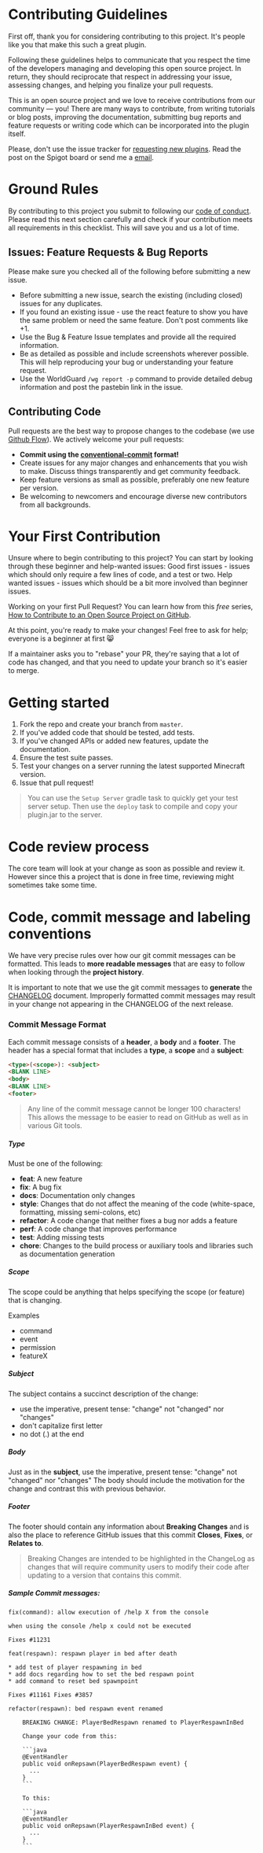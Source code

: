 # Contributing Guidelines

First off, thank you for considering contributing to this project. It's people like you that make this such a great plugin.

Following these guidelines helps to communicate that you respect the time of the developers managing and developing this open source project. In return, they should reciprocate that respect in addressing your issue, assessing changes, and helping you finalize your pull requests.

This is an open source project and we love to receive contributions from our community — you! There are many ways to contribute, from writing tutorials or blog posts, improving the documentation, submitting bug reports and feature requests or writing code which can be incorporated into the plugin itself.

Please, don't use the issue tracker for [requesting new plugins](https://www.spigotmc.org/threads/open-small-to-medium-plugin-development-pay-what-you-want-8-years-experience-high-quality.435578/). Read the post on the Spigot board or send me a [email](mailto://me@silthus.net).

# Ground Rules

By contributing to this project you submit to following our [code of conduct](.github/CODE_OF_CONDUCT.md).
Please read this next section carefully and check if your contribution meets all requirements in this checklist. This will save you and us a lot of time.

## Issues: Feature Requests & Bug Reports

Please make sure you checked all of the following before submitting a new issue.

* Before submitting a new issue, search the existing (including closed) issues for any duplicates.
* If you found an existing issue - use the react feature to show you have the same problem or need the same feature. Don't post comments like +1.
* Use the Bug & Feature Issue templates and provide all the required information.
* Be as detailed as possible and include screenshots wherever possible. This will help reproducing your bug or understanding your feature request.
* Use the WorldGuard `/wg report -p` command to provide detailed debug information and post the pastebin link in the issue.

## Contributing Code

Pull requests are the best way to propose changes to the codebase (we use [Github Flow](https://guides.github.com/introduction/flow/index.html)). We actively welcome your pull requests:

* **Commit using the [conventional-commit](https://www.conventionalcommits.org/en/v1.0.0/) format!**
* Create issues for any major changes and enhancements that you wish to make. Discuss things transparently and get community feedback.
* Keep feature versions as small as possible, preferably one new feature per version.
* Be welcoming to newcomers and encourage diverse new contributors from all backgrounds.

# Your First Contribution

Unsure where to begin contributing to this project? You can start by looking through these beginner and help-wanted issues:
Good first issues - issues which should only require a few lines of code, and a test or two.
Help wanted issues - issues which should be a bit more involved than beginner issues.

Working on your first Pull Request? You can learn how from this *free* series, [How to Contribute to an Open Source Project on GitHub](https://egghead.io/series/how-to-contribute-to-an-open-source-project-on-github).

At this point, you're ready to make your changes! Feel free to ask for help; everyone is a beginner at first :smile_cat:

If a maintainer asks you to "rebase" your PR, they're saying that a lot of code has changed, and that you need to update your branch so it's easier to merge.

# Getting started

1. Fork the repo and create your branch from `master`.
2. If you've added code that should be tested, add tests.
3. If you've changed APIs or added new features, update the documentation.
4. Ensure the test suite passes.
5. Test your changes on a server running the latest supported Minecraft version.
6. Issue that pull request!

> You can use the `Setup Server` gradle task to quickly get your test server setup. Then use the `deploy` task to compile and copy your plugin.jar to the server.

# Code review process

The core team will look at your change as soon as possible and review it. However since this a project that is done in free time, reviewing might sometimes take some time.

# Code, commit message and labeling conventions

We have very precise rules over how our git commit messages can be formatted. This leads to **more
readable messages** that are easy to follow when looking through the **project history**.

It is important to note that we use the git commit messages to **generate** the [CHANGELOG](CHANGELOG.md) document. Improperly formatted commit messages may result in your
change not appearing in the CHANGELOG of the next release.

### <a name="commit-message-format"></a> Commit Message Format
Each commit message consists of a **header**, a **body** and a **footer**. The header has a special
format that includes a **type**, a **scope** and a **subject**:

```html
<type>(<scope>): <subject>
<BLANK LINE>
<body>
<BLANK LINE>
<footer>
```

> Any line of the commit message cannot be longer 100 characters!<br/>
This allows the message to be easier to read on GitHub as well as in various Git tools.

##### Type
Must be one of the following:

* **feat**: A new feature
* **fix**: A bug fix
* **docs**: Documentation only changes
* **style**: Changes that do not affect the meaning of the code (white-space, formatting, missing
  semi-colons, etc)
* **refactor**: A code change that neither fixes a bug nor adds a feature
* **perf**: A code change that improves performance
* **test**: Adding missing tests
* **chore**: Changes to the build process or auxiliary tools and libraries such as documentation
  generation

##### Scope
The scope could be anything that helps specifying the scope (or feature) that is changing.

Examples
- command
- event
- permission
- featureX

##### Subject
The subject contains a succinct description of the change:

* use the imperative, present tense: "change" not "changed" nor "changes"
* don't capitalize first letter
* no dot (.) at the end

##### Body
Just as in the **subject**, use the imperative, present tense: "change" not "changed" nor "changes"
The body should include the motivation for the change and contrast this with previous behavior.

##### Footer
The footer should contain any information about **Breaking Changes** and is also the place to
reference GitHub issues that this commit **Closes**, **Fixes**, or **Relates to**.

> Breaking Changes are intended to be highlighted in the ChangeLog as changes that will require
community users to modify their code after updating to a version that contains this commit.

##### Sample Commit messages:
```text
fix(command): allow execution of /help X from the console

when using the console /help x could not be executed

Fixes #11231
```
```text
feat(respawn): respawn player in bed after death

* add test of player respawning in bed
* add docs regarding how to set the bed respawn point
* add command to reset bed spawnpoint

Fixes #11161 Fixes #3857
```

```text
refactor(respawn): bed respawn event renamed

    BREAKING CHANGE: PlayerBedRespawn renamed to PlayerRespawnInBed

    Change your code from this:

    ```java
    @EventHandler
    public void onRepsawn(PlayerBedRespawn event) {
      ...
    }
    ```

    To this:

    ```java
    @EventHandler
    public void onRepsawn(PlayerRespawnInBed event) {
      ...
    }
    ```
```

<br/>
